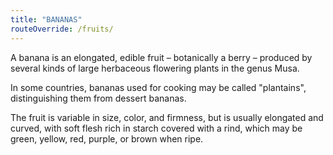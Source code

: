 ```yaml
---
title: "BANANAS"
routeOverride: /fruits/
---
```


A banana is an elongated, edible fruit – botanically a berry – produced by several kinds of large herbaceous flowering
plants in the genus Musa.

In some countries, bananas used for cooking may be called "plantains", distinguishing them from dessert bananas.

The fruit is variable in size, color, and firmness, but is usually elongated and curved, with soft flesh rich in starch
covered with a rind, which may be green, yellow, red, purple, or brown when ripe.
